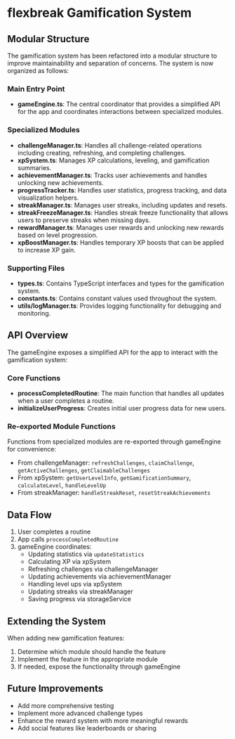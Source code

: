 # flexbreak Gamification System

## Modular Structure

The gamification system has been refactored into a modular structure to improve maintainability and separation of concerns. The system is now organized as follows:

### Main Entry Point

- **gameEngine.ts**: The central coordinator that provides a simplified API for the app and coordinates interactions between specialized modules.

### Specialized Modules

- **challengeManager.ts**: Handles all challenge-related operations including creating, refreshing, and completing challenges.
- **xpSystem.ts**: Manages XP calculations, leveling, and gamification summaries.
- **achievementManager.ts**: Tracks user achievements and handles unlocking new achievements.
- **progressTracker.ts**: Handles user statistics, progress tracking, and data visualization helpers.
- **streakManager.ts**: Manages user streaks, including updates and resets.
- **streakFreezeManager.ts**: Handles streak freeze functionality that allows users to preserve streaks when missing days.
- **rewardManager.ts**: Manages user rewards and unlocking new rewards based on level progression.
- **xpBoostManager.ts**: Handles temporary XP boosts that can be applied to increase XP gain.

### Supporting Files

- **types.ts**: Contains TypeScript interfaces and types for the gamification system.
- **constants.ts**: Contains constant values used throughout the system.
- **utils/logManager.ts**: Provides logging functionality for debugging and monitoring.

## API Overview

The gameEngine exposes a simplified API for the app to interact with the gamification system:

### Core Functions

- **processCompletedRoutine**: The main function that handles all updates when a user completes a routine.
- **initializeUserProgress**: Creates initial user progress data for new users.

### Re-exported Module Functions

Functions from specialized modules are re-exported through gameEngine for convenience:

- From challengeManager: `refreshChallenges`, `claimChallenge`, `getActiveChallenges`, `getClaimableChallenges`
- From xpSystem: `getUserLevelInfo`, `getGamificationSummary`, `calculateLevel`, `handleLevelUp`
- From streakManager: `handleStreakReset`, `resetStreakAchievements`

## Data Flow

1. User completes a routine
2. App calls `processCompletedRoutine`
3. gameEngine coordinates:
   - Updating statistics via `updateStatistics`
   - Calculating XP via xpSystem
   - Refreshing challenges via challengeManager
   - Updating achievements via achievementManager
   - Handling level ups via xpSystem
   - Updating streaks via streakManager
   - Saving progress via storageService

## Extending the System

When adding new gamification features:

1. Determine which module should handle the feature
2. Implement the feature in the appropriate module
3. If needed, expose the functionality through gameEngine

## Future Improvements

- Add more comprehensive testing
- Implement more advanced challenge types
- Enhance the reward system with more meaningful rewards
- Add social features like leaderboards or sharing 